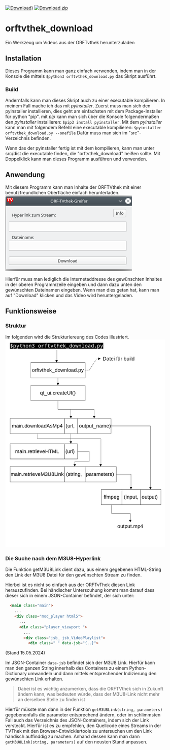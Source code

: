 [![Download]([Download](https://travis-ci.org/alexwolfe/Buttons.svg?branch=buttons-2)))](https://himbier.net/download/orftvthek_download/orftvthek_download)
[![Download zip](https://custom-icon-badges.demolab.com/badge/-Download-blue?style=for-the-badge&logo=download&logoColor=white "Download zip")](https://github.com/DenverCoder1/readme-download-button-action/archive/1.0.2.zip)


# orftvthek_download
Ein Werkzeug um Videos aus der ORFTvthek herunterzuladen
## Installation
Dieses Programm kann man ganz einfach verwenden, indem man in der Konsole die mittels ``$python3 orftvthek_download.py`` das Skript ausführt.
### Build
Andernfalls kann man dieses Skript auch zu einer executable kompilieren.
In meinem Fall mache ich das mit _pyinstaller_. Zuerst muss man sich den pyinstaller installieren, dies geht am einfachsten mit dem Package-Installer für python "pip".
mit _pip_ kann man sich über die Konsole folgendermaßen den _pyinstaller_ installieren: ``$pip3 install pyinstaller``.
Mit dem _pyinstaller_ kann man mit folgendem Befehl eine executable kompilieren: ``$pyinstaller orftvthek_download.py --onefile``
Dafür muss man sich im "src"-Verzeichnis befinden.

Wenn das der pyinstaller fertig ist mit dem kompilieren, kann man unter src/dist die executable finden, die "orftvthek_download" heißen sollte.
Mit Doppelklick kann man dieses Programm ausführen und verwenden.

## Anwendung
Mit diesem Programm kann man Inhalte der ORFTVthek mit einer benutzfreundlichen Oberfläche einfach herunterladen.
!["Benutzeroberfläche"](images/UI.png)

Hierfür muss man lediglich die Internetaddresse des gewünschten Inhaltes in der oberen Programmzeile eingeben und dann dazu unten den gewünschten Dateinamen eingeben.
Wenn man dies getan hat, kann man auf "Download" klicken und das Video wird heruntergeladen.
## Funktionsweise
### Struktur
Im folgenden wird die Strukturiereung des Codes illustriert.
!["Schamtische Illustration"](images/schematic.png)
### Die Suche nach dem M3U8-Hyperlink
Die Funktion getM3U8Link dient dazu, aus einem gegebenen HTML-String den Link der M3U8 Datei für den gewünschten Stream zu finden.

Hierbei ist es nicht so einfach aus der ORFTvThek diesen Link herauszufinden. Bei händischer Unterscuhung kommt man darauf dass dieser sich in einem JSON-Container befindet, der sich unter:

```html
  <main class="main">
    ...
    <div class="mod_player html5">
      ...
      <div class="player_viewport ">
        ...
        <div class="jsb_ jsb_VideoPlaylist">
          <div class=" " data-jsb="{..}">
```
(Stand 15.05.2024) 

Im JSON-Container ``data-jsb`` befindet sich der M3U8 Link. Hierfür kann man den ganzen String innerhalb des Containers zu einem Python-Dictionary umwandeln und dann mittels entsprechender Indizierung den gewünschten Link erhalten.

>Dabei ist es wichtig anzumerken, dass die ORFTVthek sich in Zukunft ändern kann, was bedeuten würde, dass der M3U8-Link nicht mehr an derselben Stelle zu finden ist

Hierfür müsste man dann in der Funktion ``getM3U8Link(string, parameters)`` gegebenenfalls die parameter entsprechend ändern, oder im schlimmsten Fall auch das Verzeichnis des JSON-Containers, indem sich der Link versteckt. Hierfür ist es zu empfehlen, den Quellcode eines Streams in der TVThek mit den Browser-Entwicklertools zu untersuchen um den Link händisch auffinddig zu machen. Anhand dessen kann man dann ``getM3U8Link(string, parameters)`` auf den neusten Stand anpassen.


